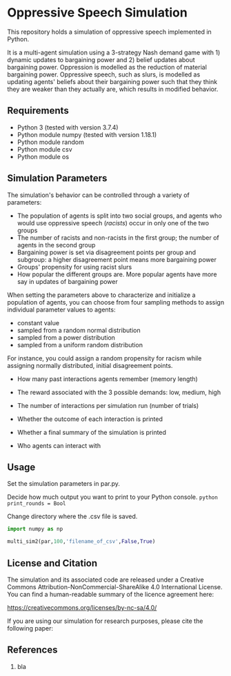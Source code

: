 # Oppressive Speech Simulation

This repository holds a simulation of oppressive speech implemented in Python.

It is a multi-agent simulation using a 3-strategy Nash demand game with 1) dynamic updates to bargaining power and 2) belief updates about bargaining power. Oppression is modelled as the reduction of material bargaining power. Oppressive speech, such as slurs, is modelled as updating agents' beliefs about their bargaining power such that they think they are weaker than they actually are, which results in modified behavior.

## Requirements

* Python 3 (tested with version 3.7.4)
* Python module numpy (tested with version 1.18.1)
* Python module random
* Python module csv
* Python module os

## Simulation Parameters

The simulation's behavior can be controlled through a variety of parameters:
* The population of agents is split into two social groups, and agents who would use oppressive speech (*racists*) occur in only one of the two groups
* The number of racists and non-racists in the first group; the number of agents in the second group
* Bargaining power is set via disagreement points per group and subgroup: a higher disagreement point means more bargaining power
* Groups' propensity for using racist slurs
* How popular the different groups are. More popular agents have more say in updates of bargaining power

When setting the parameters above to characterize and initialize a population of agents, you can choose from four sampling methods to assign individual parameter values to agents:
* constant value
* sampled from a random normal distribution
* sampled from a power distribution
* sampled from a uniform random distribution

For instance, you could assign a random propensity for racism while assigning normally distributed, initial disagreement points.


* How many past interactions agents remember (memory length)
* The reward associated with the 3 possible demands: low, medium, high
* The number of interactions per simulation run (number of trials)
* Whether the outcome of each interaction is printed

* Whether a final summary of the simulation is printed
* Who agents can interact with

## Usage

Set the simulation parameters in par.py.

Decide how much output you want to print to your Python console.
```python print_rounds = Bool```

Change directory where the .csv file is saved.
```python
import numpy as np
```

```python
multi_sim2(par,100,'filename_of_csv',False,True)
```

## License and Citation

The simulation and its associated code are released under a Creative Commons Attribution-NonCommercial-ShareAlike 4.0 International License. You can find a human-readable summary of the licence agreement here:

https://creativecommons.org/licenses/by-nc-sa/4.0/

If you are using our simulation for research purposes, please cite the following paper:

## References

1. bla
